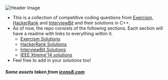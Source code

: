 <!-- ![Header Image](https://dev-to-uploads.s3.amazonaws.com/i/c4l7vr7g75jid85szu68.png) -->
![Header Image](https://i.imgur.com/VlmfCiq_d.webp?maxwidth=1520&fidelity=grand)
- This is a collection of competitive coding questions from [Exercism](https://exercism.io/), [HackerRank](https://hackerrank.com) and [InterviewBit](https://www.interviewbit.com/) and their solutions in C++.
- As of now, the repo consists of the following sections. Each section will have a readme with links to everything within it.
  - [Exercism Solutions](./Exercism/readme.md)
  - [HackerRank Solutions](./HackerRank/readme.md)
  - [InterviewBit Solutions](./Interviewbit/Readme.md)
  - [IEEE Xtreme'14 solutions](./Solutions-Xtreme-14)
- Feel free to add in your solutions too!

##### Some assets taken from [icons8.com](https://icons8.com/)
